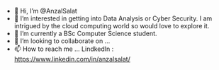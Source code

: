- 👋 Hi, I’m @AnzalSalat
- 👀 I’m interested in getting into Data Analysis or Cyber Security. I am intrigued by the cloud computing world so would love to explore it.
- 🌱 I’m currently a BSc Computer Science student. 
- 💞️ I’m looking to collaborate on ...
- 📫 How to reach me ...
LindkedIn : https://www.linkedin.com/in/anzalsalat/

<!---
AnzalSalat/AnzalSalat is a ✨ special ✨ repository because its `README.md` (this file) appears on your GitHub profile.
You can click the Preview link to take a look at your changes.
--->
